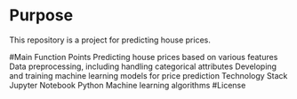 # Purpose
This repository is a project for predicting house prices. 

#Main Function Points
Predicting house prices based on various features
Data preprocessing, including handling categorical attributes
Developing and training machine learning models for price prediction
Technology Stack
Jupyter Notebook
Python
Machine learning algorithms
#License
